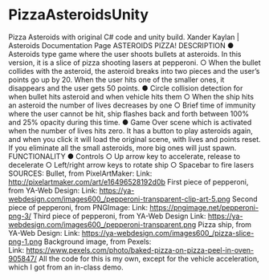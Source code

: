 # PizzaAsteroidsUnity
Pizza Asteroids with original C# code and unity build.
Xander Kaylan | Asteroids Documentation Page
ASTEROIDS PIZZA!
DESCRIPTION
●	Asteroids type game where the user shoots bullets at asteroids. In this version, it is a slice of pizza shooting lasers at pepperoni.
○	When the bullet collides with the asteroid, the asteroid breaks into two pieces and the user’s points go up by 20. When the user hits one of the smaller ones, it disappears and the user gets 50 points.
●	Circle collision detection for when bullet hits asteroid and when vehicle hits them
○	When the ship hits an asteroid the number of lives decreases by one
○	Brief time of immunity where the user cannot be hit, ship flashes back and forth between 100% and 25% opacity during this time.
●	Game Over scene which is activated when the number of lives hits zero. It has a button to play asteroids again, and when you click it will load the original scene, with lives and points reset. If you eliminate all the small asteroids, more big ones will just spawn. FUNCTIONALITY
●	Controls
○	Up arrow key to accelerate, release to decelerate
○	Left/right arrow keys to rotate ship
○	Spacebar to fire lasers
SOURCES:
Bullet, from PixelArtMaker:
Link:  http://pixelartmaker.com/art/e16496528192d0b
First piece of pepperoni, from YA-Web Design:
Link: https://ya-webdesign.com/images600_/pepperoni-transparent-clip-art-5.png
Second piece of pepperoni, from PNGImage:
Link: https://pngimage.net/pepperoni-png-3/
Third piece of pepperoni, from YA-Web Design 
Link: https://ya-webdesign.com/images600_/pepperoni-transparent.png
Pizza ship, from YA-Web Design: 
Link: https://ya-webdesign.com/images600_/pizza-slice-png-1.png
Background image, from Pexels: 	
Link: https://www.pexels.com/photo/baked-pizza-on-pizza-peel-in-oven-905847/
All the code for this is my own, except for the vehicle acceleration, which I got from an in-class demo.
